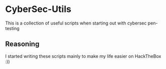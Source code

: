 # CyberSec-Utils
This is a collection of useful scripts when starting out with cybersec pen-testing


## Reasoning
I started writing these scripts mainly to make my life easier on HackTheBox :))
